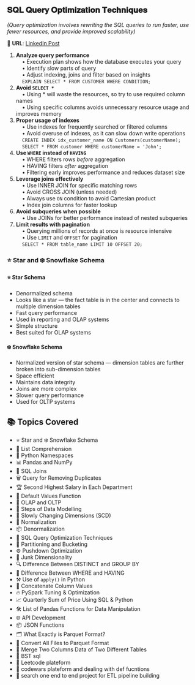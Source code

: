 <h2>𝐒𝐐𝐋 𝐐𝐮𝐞𝐫𝐲 𝐎𝐩𝐭𝐢𝐦𝐢𝐳𝐚𝐭𝐢𝐨𝐧 𝐓𝐞𝐜𝐡𝐧𝐢𝐪𝐮𝐞𝐬</h2>
<p><em>(Query optimization involves rewriting the SQL queries to run faster, use fewer resources, and provide improved scalability)</em></p>

<p>🔗 <strong>URL</strong>: <a href="https://www.linkedin.com/feed/update/urn:li:activity:7303652480750432256/" target="_blank">LinkedIn Post</a></p>

<ol>
  <li>
    <strong>Analyze query performance</strong><br>
    &nbsp;&nbsp;&nbsp;&nbsp;• Execution plan shows how the database executes your query<br>
    &nbsp;&nbsp;&nbsp;&nbsp;• Identify slow parts of query<br>
    &nbsp;&nbsp;&nbsp;&nbsp;• Adjust indexing, joins and filter based on insights<br>
    &nbsp;&nbsp;&nbsp;&nbsp;<code>EXPLAIN SELECT * FROM CUSTOMER WHERE CONDITION;</code>
  </li>

  <li>
    <strong>Avoid <code>SELECT *</code></strong><br>
    &nbsp;&nbsp;&nbsp;&nbsp;• Using * will waste the resources, so try to use required column names<br>
    &nbsp;&nbsp;&nbsp;&nbsp;• Using specific columns avoids unnecessary resource usage and improves memory
  </li>

  <li>
    <strong>Proper usage of indexes</strong><br>
    &nbsp;&nbsp;&nbsp;&nbsp;• Use indexes for frequently searched or filtered columns<br>
    &nbsp;&nbsp;&nbsp;&nbsp;• Avoid overuse of indexes, as it can slow down write operations<br>
    &nbsp;&nbsp;&nbsp;&nbsp;<code>CREATE INDEX idx_customer_name ON Customers(customerName);</code><br>
    &nbsp;&nbsp;&nbsp;&nbsp;<code>SELECT * FROM customer WHERE customerName = 'John';</code>
  </li>

  <li>
    <strong>Use <code>WHERE</code> instead of <code>HAVING</code></strong><br>
    &nbsp;&nbsp;&nbsp;&nbsp;• WHERE filters rows <em>before</em> aggregation<br>
    &nbsp;&nbsp;&nbsp;&nbsp;• HAVING filters <em>after</em> aggregation<br>
    &nbsp;&nbsp;&nbsp;&nbsp;• Filtering early improves performance and reduces dataset size
  </li>

  <li>
    <strong>Leverage joins effectively</strong><br>
    &nbsp;&nbsp;&nbsp;&nbsp;• Use INNER JOIN for specific matching rows<br>
    &nbsp;&nbsp;&nbsp;&nbsp;• Avoid CROSS JOIN (unless needed)<br>
    &nbsp;&nbsp;&nbsp;&nbsp;• Always use <code>ON</code> condition to avoid Cartesian product<br>
    &nbsp;&nbsp;&nbsp;&nbsp;• Index join columns for faster lookup
  </li>

  <li>
    <strong>Avoid subqueries when possible</strong><br>
    &nbsp;&nbsp;&nbsp;&nbsp;• Use JOINs for better performance instead of nested subqueries
  </li>

  <li>
    <strong>Limit results with pagination</strong><br>
    &nbsp;&nbsp;&nbsp;&nbsp;• Querying millions of records at once is resource intensive<br>
    &nbsp;&nbsp;&nbsp;&nbsp;• Use <code>LIMIT</code> and <code>OFFSET</code> for pagination<br>
    &nbsp;&nbsp;&nbsp;&nbsp;<code>SELECT * FROM table_name LIMIT 10 OFFSET 20;</code>
  </li>
</ol>

<h3>⭐ Star and ❄️ Snowflake Schema</h3>

<h4>⭐ Star Schema</h4>
<ul>
  <li>Denormalized schema</li>
  <li>Looks like a star — the fact table is in the center and connects to multiple dimension tables</li>
  <li>Fast query performance</li>
  <li>Used in reporting and OLAP systems</li>
  <li>Simple structure</li>
  <li>Best suited for OLAP systems</li>
</ul>

<h4>❄️ Snowflake Schema</h4>
<ul>
  <li>Normalized version of star schema — dimension tables are further broken into sub-dimension tables</li>
  <li>Space efficient</li>
  <li>Maintains data integrity</li>
  <li>Joins are more complex</li>
  <li>Slower query performance</li>
  <li>Used for OLTP systems</li>
</ul>

<h2>📚 Topics Covered</h2>
<ul>
  <li>⭐ Star and ❄️ Snowflake Schema</li>
  <li>📌 List Comprehension</li>
  <li>🧠 Python Namespaces</li>
  <li>📊 Pandas and NumPy</li>
  <li>🔗 SQL Joins</li>
  <li>🗑️ Query for Removing Duplicates</li>
  <li>🏆 Second Highest Salary in Each Department</li>
  <li>🧩 Default Values Function</li>
  <li>🧮 OLAP and OLTP</li>
  <li>🧱 Steps of Data Modelling</li>
  <li>🔁 Slowly Changing Dimensions (SCD)</li>
  <li>📐 Normalization</li>
  <li>📦 Denormalization</li>
  <li>🚀 SQL Query Optimization Techniques</li>
  <li>📂 Partitioning and Bucketing</li>
  <li>⚙️ Pushdown Optimization</li>
  <li>🧩 Junk Dimensionality</li>
  <li>🔍 Difference Between DISTINCT and GROUP BY</li>
  <li>🔎 Difference Between WHERE and HAVING</li>
  <li>⚒️ Use of <code>apply()</code> in Python</li>
  <li>🔗 Concatenate Column Values</li>
  <li>🔥 PySpark Tuning & Optimization</li>
  <li>📈 Quarterly Sum of Price Using SQL & Python</li>
  <li>🛠️ List of Pandas Functions for Data Manipulation</li>
  <li>🌐 API Development</li>
  <li>📦 JSON Functions</li>
  <li>🗂️ What Exactly is Parquet Format?</li>
  <li>🔄 Convert All Files to Parquet Format</li>
  <li>🧬 Merge Two Columns Data of Two Different Tables</li>
  <li>🧬 BST sql</li>
  <li>🧬 Leetcode plateform </li>
  <li>🧬 codewars plateform and dealing with def fucntions</li>
  <li>🧬 search one end to end project for ETL pipeline building</li>
</ul>

